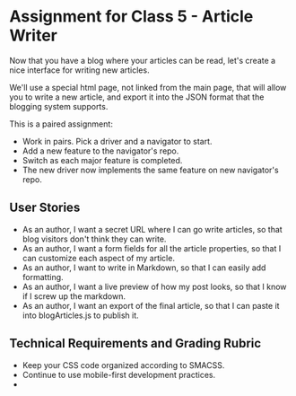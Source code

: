 # Assignment for Class 5 - Article Writer

Now that you have a blog where your articles can be read, let's create a nice interface for writing new articles.

We'll use a special html page, not linked from the main page, that will allow you to write a new article, and export it into the JSON format that the blogging system supports.

This is a paired assignment:
- Work in pairs. Pick a driver and a navigator to start.
- Add a new feature to the navigator's repo.
- Switch as each major feature is completed.
- The new driver now implements the same feature on new navigator's repo.

## User Stories
 - As an author, I want a secret URL where I can go write articles, so that blog visitors don't think they can write.
 - As an author, I want a form fields for all the article properties, so that I can customize each aspect of my article.
 - As an author, I want to write in Markdown, so that I can easily add formatting.
 - As an author, I want a live preview of how my post looks, so that I know if I screw up the markdown.
 - As an author, I want an export of the final article, so that I can paste it into blogArticles.js to publish it.


## Technical Requirements and Grading Rubric
 - Keep your CSS code organized according to SMACSS.
 - Continue to use mobile-first development practices.
 - 

